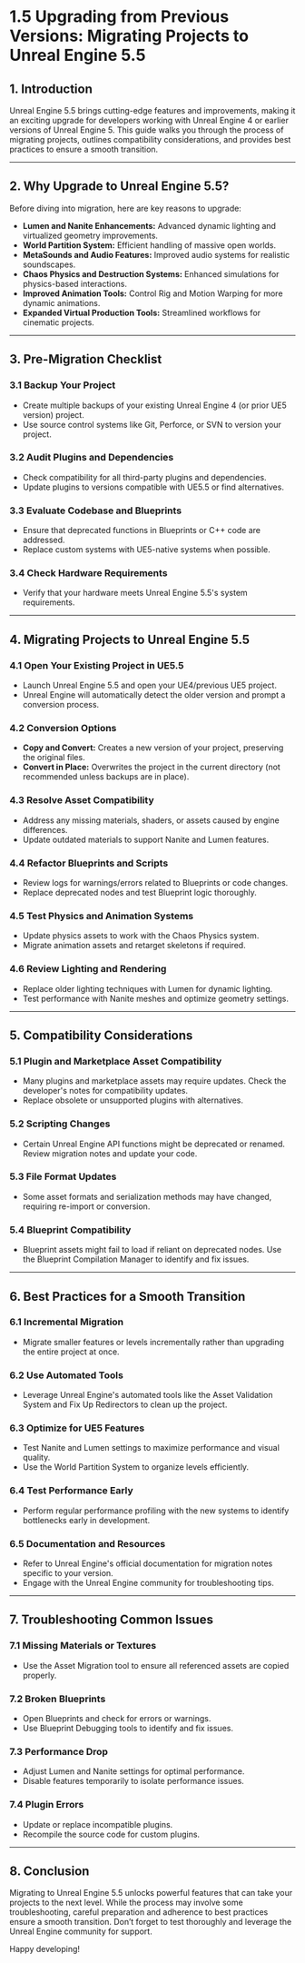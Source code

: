 # 1.5 Upgrading from Previous Versions: Migrating Projects to Unreal Engine 5.5

## 1. Introduction
Unreal Engine 5.5 brings cutting-edge features and improvements, making it an exciting upgrade for developers working with Unreal Engine 4 or earlier versions of Unreal Engine 5. This guide walks you through the process of migrating projects, outlines compatibility considerations, and provides best practices to ensure a smooth transition.

---

## 2. Why Upgrade to Unreal Engine 5.5?
Before diving into migration, here are key reasons to upgrade:
- **Lumen and Nanite Enhancements:** Advanced dynamic lighting and virtualized geometry improvements.
- **World Partition System:** Efficient handling of massive open worlds.
- **MetaSounds and Audio Features:** Improved audio systems for realistic soundscapes.
- **Chaos Physics and Destruction Systems:** Enhanced simulations for physics-based interactions.
- **Improved Animation Tools:** Control Rig and Motion Warping for more dynamic animations.
- **Expanded Virtual Production Tools:** Streamlined workflows for cinematic projects.

---

## 3. Pre-Migration Checklist

### 3.1 Backup Your Project
- Create multiple backups of your existing Unreal Engine 4 (or prior UE5 version) project.
- Use source control systems like Git, Perforce, or SVN to version your project.

### 3.2 Audit Plugins and Dependencies
- Check compatibility for all third-party plugins and dependencies.
- Update plugins to versions compatible with UE5.5 or find alternatives.

### 3.3 Evaluate Codebase and Blueprints
- Ensure that deprecated functions in Blueprints or C++ code are addressed.
- Replace custom systems with UE5-native systems when possible.

### 3.4 Check Hardware Requirements
- Verify that your hardware meets Unreal Engine 5.5's system requirements.

---

## 4. Migrating Projects to Unreal Engine 5.5

### 4.1 Open Your Existing Project in UE5.5
- Launch Unreal Engine 5.5 and open your UE4/previous UE5 project.
- Unreal Engine will automatically detect the older version and prompt a conversion process.

### 4.2 Conversion Options
- **Copy and Convert:** Creates a new version of your project, preserving the original files.
- **Convert in Place:** Overwrites the project in the current directory (not recommended unless backups are in place).

### 4.3 Resolve Asset Compatibility
- Address any missing materials, shaders, or assets caused by engine differences.
- Update outdated materials to support Nanite and Lumen features.

### 4.4 Refactor Blueprints and Scripts
- Review logs for warnings/errors related to Blueprints or code changes.
- Replace deprecated nodes and test Blueprint logic thoroughly.

### 4.5 Test Physics and Animation Systems
- Update physics assets to work with the Chaos Physics system.
- Migrate animation assets and retarget skeletons if required.

### 4.6 Review Lighting and Rendering
- Replace older lighting techniques with Lumen for dynamic lighting.
- Test performance with Nanite meshes and optimize geometry settings.

---

## 5. Compatibility Considerations

### 5.1 Plugin and Marketplace Asset Compatibility
- Many plugins and marketplace assets may require updates. Check the developer's notes for compatibility updates.
- Replace obsolete or unsupported plugins with alternatives.

### 5.2 Scripting Changes
- Certain Unreal Engine API functions might be deprecated or renamed. Review migration notes and update your code.

### 5.3 File Format Updates
- Some asset formats and serialization methods may have changed, requiring re-import or conversion.

### 5.4 Blueprint Compatibility
- Blueprint assets might fail to load if reliant on deprecated nodes. Use the Blueprint Compilation Manager to identify and fix issues.

---

## 6. Best Practices for a Smooth Transition

### 6.1 Incremental Migration
- Migrate smaller features or levels incrementally rather than upgrading the entire project at once.

### 6.2 Use Automated Tools
- Leverage Unreal Engine's automated tools like the Asset Validation System and Fix Up Redirectors to clean up the project.

### 6.3 Optimize for UE5 Features
- Test Nanite and Lumen settings to maximize performance and visual quality.
- Use the World Partition System to organize levels efficiently.

### 6.4 Test Performance Early
- Perform regular performance profiling with the new systems to identify bottlenecks early in development.

### 6.5 Documentation and Resources
- Refer to Unreal Engine's official documentation for migration notes specific to your version.
- Engage with the Unreal Engine community for troubleshooting tips.

---

## 7. Troubleshooting Common Issues

### 7.1 Missing Materials or Textures
- Use the Asset Migration tool to ensure all referenced assets are copied properly.

### 7.2 Broken Blueprints
- Open Blueprints and check for errors or warnings.
- Use Blueprint Debugging tools to identify and fix issues.

### 7.3 Performance Drop
- Adjust Lumen and Nanite settings for optimal performance.
- Disable features temporarily to isolate performance issues.

### 7.4 Plugin Errors
- Update or replace incompatible plugins.
- Recompile the source code for custom plugins.

---

## 8. Conclusion
Migrating to Unreal Engine 5.5 unlocks powerful features that can take your projects to the next level. While the process may involve some troubleshooting, careful preparation and adherence to best practices ensure a smooth transition. Don’t forget to test thoroughly and leverage the Unreal Engine community for support.

Happy developing!

